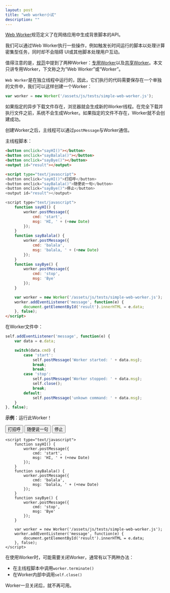 ```yaml
---
layout: post
title: "web worker小试"
description: ""
---
```


[Web Worker](http://www.whatwg.org/specs/web-apps/current-work/multipage/workers.html)规范定义了在网络应用中生成背景脚本的API。

我们可以通过Web Worker执行一些操作，例如触发长时间运行的脚本以处理计算密集型任务，同时却不会阻碍 UI或其他脚本处理用户互动。

值得注意的是，[规范](http://www.whatwg.org/specs/web-apps/current-work/multipage/workers.html)中提到了两种Worker：[专用Worker](http://www.whatwg.org/specs/web-apps/current-work/multipage/workers.html#dedicated-workers-and-the-worker-interface)以及[共享Worker](http://www.whatwg.org/specs/web-apps/current-work/multipage/workers.html#shared-workers-and-the-sharedworker-interface)。本文只讲专用Worker，下文称之为“Web Worker”或“Worker”。

`Web Worker`是在独立线程中运行的，因此，它们执行的代码需要保存在一个单独的文件中，我们可以这样创建一个Worker：

```javascript
var worker = new Worker('/assets/js/tests/simple-web-worker.js');
```

如果指定的异步下载文件存在，浏览器就会生成新的Worker线程。在完全下载并执行文件之前，系统不会生成Worker。如果指定的文件不存在，Worker就不会创建成功。

创建Worker之后，主线程可以通过`postMessage`与Worker通信。

<!-- more -->

主线程脚本：

```html
<button onclick="sayHI()"></button>
<button onclick="sayBalala()"></button>
<button onclick="sayBye()"></button>
<output id="result"></output>

<script type="text/javascript">
<button onclick="sayHI()">打招呼</button>
<button onclick="sayBalala()">随便说一句</button>
<button onclick="sayBye()">停止</button>
<output id="result"></output>

<script type="text/javascript">
    function sayHI() {
        worker.postMessage({
            cmd: 'start',
            msg: 'HI, ' + (+new Date)
        });
    }
    function sayBalala() {
        worker.postMessage({
            cmd: 'balala',
            msg: 'balala, ' + (+new Date)
        });
    }
    function sayBye() {
        worker.postMessage({
            cmd: 'stop',
            msg: 'Bye'
        });
    }

    var worker = new Worker('/assets/js/tests/simple-web-worker.js');
    worker.addEventListener('message', function(e) {
        document.getElementById('result').innerHTML = e.data;
    }, false);
</script>
```

在Worker文件中：

```javascript
self.addEventListener('message', function(e) {
    var data = e.data;

    switch(data.cmd) {
        case 'start':
            self.postMessage('Worker started: ' + data.msg);
            break;
            break;
        case 'stop':
            self.postMessage('Worker stopped: ' + data.msg);
            self.close();
            break;
        default:
            self.postMessage('unkown command: ' + data.msg);
    }
}, false);
```

**示例**：运行此Worker！

<div class="example">
    <button onclick="sayHI()">打招呼</button>
    <button onclick="sayBalala()">随便说一句</button>
    <button onclick="sayBye()">停止</button>
    <output id="result"></output>

    <script type="text/javascript">
        function sayHI() {
            worker.postMessage({
                cmd: 'start',
                msg: 'HI, ' + (+new Date)
            });
        }
        function sayBalala() {
            worker.postMessage({
                cmd: 'balala',
                msg: 'balala, ' + (+new Date)
            });
        }
        function sayBye() {
            worker.postMessage({
                cmd: 'stop',
                msg: 'Bye'
            });
        }

        var worker = new Worker('/assets/js/tests/simple-web-worker.js');
        worker.addEventListener('message', function(e) {
            document.getElementById('result').innerHTML = e.data;
        }, false);
    </script>
</div>

在使用Worker时，可能需要关闭Worker，通常有以下两种办法：

* 在主线程脚本中调用`worker.terminate()`
* 在Worker内部中调用`self.close()`

Worker一旦关闭后，就不再可用。
